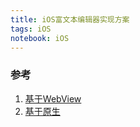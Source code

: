 ```yaml
---
title: iOS富文本编辑器实现方案
tags: iOS
notebook: iOS
---
```


### 参考

1. [基于WebView](https://wereadteam.github.io/2016/09/21/RichEditor/)
2. [基于原生](https://github.com/littleMeaning/LMNote)
